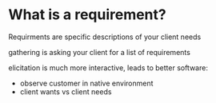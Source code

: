 # What is a requirement?

Requirments are specific descriptions of your client needs

gathering is asking your client for a list of requirements

elicitation is much  more interactive, leads to better software:

* observe customer in native environment
* client wants vs client needs
